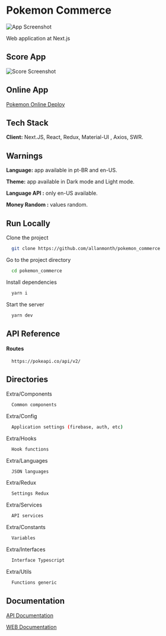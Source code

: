 
# Pokemon Commerce

![App Screenshot](https://user-images.githubusercontent.com/45175421/134592329-e3ab2730-119f-4d4b-8f3f-356110260404.png)

Web application at Next.js

## Score App

![Score Screenshot](https://user-images.githubusercontent.com/45175421/134594019-25df3fbe-3307-452e-bd5b-427f222709f5.png)

## Online App

[Pokemon Online Deploy](https://pokemon-commerce.vercel.app/)

## Tech Stack

**Client:** Next.JS, React, Redux, Material-UI , Axios, SWR.

## Warnings

**Language:** app available in pt-BR and en-US.

**Theme:** app available in Dark mode and Light mode.

**Language API :** only en-US available.

**Money Random :** values random.

## Run Locally

Clone the project

```bash
  git clone https://github.com/allanmonth/pokemon_commerce
```

Go to the project directory

```bash
  cd pokemon_commerce
```

Install dependencies

```bash
  yarn i
```

Start the server

```bash
  yarn dev
```


## API Reference

#### Routes

```http
  https://pokeapi.co/api/v2/
```

## Directories

Extra/Components

```bash
  Common components
```

Extra/Config

```bash
  Application settings (firebase, auth, etc)
```

Extra/Hooks

```bash
  Hook functions
```

Extra/Languages

```bash
  JSON languages
```

Extra/Redux

```bash
  Settings Redux
```

Extra/Services

```bash
  API services
```

Extra/Constants

```bash
  Variables
```

Extra/Interfaces

```bash
  Interface Typescript
```

Extra/Utils

```bash
  Functions generic
```

## Documentation

[API Documentation](https://pokeapi.co/)

[WEB Documentation](https://github.com/b2wdigital/desafio-loja-pokemon/tree/pleno)

  
